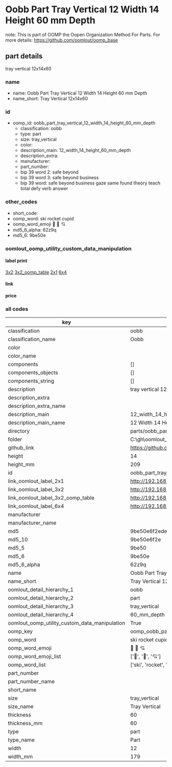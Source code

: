 # Oobb Part Tray Vertical 12 Width 14 Height 60 mm Depth  

note: This is part of OOMP the Oopen Organization Method For Parts. For more details: https://github.com/oomlout/oomp_base

##  part details
  



tray vertical 12x14x60



### name
* name: Oobb Part Tray Vertical 12 Width 14 Height 60 mm Depth
* name_short: Tray Vertical 12x14x60 
### id
* oomp_id: oobb_part_tray_vertical_12_width_14_height_60_mm_depth
  * classification: oobb
  * type: part
  * size: tray_vertical
  * color: 
  * description_main: 12_width_14_height_60_mm_depth
  * description_extra: 
  * manufacturer: 
  * part_number: 
  * bip 39 word 2: safe beyond
  * bip 39 word 3: safe beyond business
  * bip 39 word: safe beyond business gaze same found theory teach total defy verb answer

### other_codes
* short_code: 
* oomp_word: ski rocket cupid
* oomp_word_emoji :ski: :rocket: :cupid:
* md5_6_alpha: 62z9q
* md5_6: 9be50e






### oomlout_oomp_utility_custom_data_manipulation
#### label print
[3x2](http://192.168.1.245:1112/?label=oomp%2062z9q)
[3x2_oomp_table](http://192.168.1.108:1112/?label=oomp%2062z9q)
[2x1](http://192.168.1.242:1112/?label=oomp%2062z9q)
[6x4](http://192.168.1.55:1112/?label=oomp%2062z9q)    

#### link

                              

#### price







### all codes 
| key | value |  
| --- | --- |  
| classification | oobb |  
| classification_name | Oobb |  
| color |  |  
| color_name |  |  
| components | [] |  
| components_objects | [] |  
| components_string | [] |  
| description | tray vertical 12x14x60 |  
| description_extra |  |  
| description_extra_name |  |  
| description_main | 12_width_14_height_60_mm_depth |  
| description_main_name | 12 Width 14 Height 60 mm Depth |  
| directory | parts/oobb_part_tray_vertical_12_width_14_height_60_mm_depth |  
| folder | C:\gh\oomlout_oobb_version_4_generated_parts\parts\oobb_part_tray_vertical_12_width_14_height_60_mm_depth |  
| github_link | https://github.com/oomlout/oomlout_oomp_part_src/tree/main/parts/oobb_part_tray_vertical_12_width_14_height_60_mm_depth |  
| height | 14 |  
| height_mm | 209 |  
| id | oobb_part_tray_vertical_12_width_14_height_60_mm_depth |  
| link_oomlout_label_2x1 | http://192.168.1.242:1112/?label=oomp%2062z9q |  
| link_oomlout_label_3x2 | http://192.168.1.245:1112/?label=oomp%2062z9q |  
| link_oomlout_label_3x2_oomp_table | http://192.168.1.108:1112/?label=oomp%2062z9q |  
| link_oomlout_label_6x4 | http://192.168.1.55:1112/?label=oomp%2062z9q |  
| manufacturer |  |  
| manufacturer_name |  |  
| md5 | 9be50e6f2ede9c0970df760a3e0575f0 |  
| md5_10 | 9be50e6f2e |  
| md5_5 | 9be50 |  
| md5_6 | 9be50e |  
| md5_6_alpha | 62z9q |  
| name | Oobb Part Tray Vertical 12 Width 14 Height 60 mm Depth |  
| name_short | Tray Vertical 12x14x60  |  
| oomlout_detail_hierarchy_1 | oobb |  
| oomlout_detail_hierarchy_2 | part |  
| oomlout_detail_hierarchy_3 | tray_vertical |  
| oomlout_detail_hierarchy_4 | 60_mm_depth |  
| oomlout_oomp_utility_custom_data_manipulation | True |  
| oomp_key | oomp_oobb_part_tray_vertical_12_width_14_height_60_mm_depth |  
| oomp_word | ski rocket cupid |  
| oomp_word_emoji | :ski: :rocket: :cupid: |  
| oomp_word_emoji_list | [':ski:', ':rocket:', ':cupid:'] |  
| oomp_word_list | ['ski', 'rocket', 'cupid'] |  
| part_number |  |  
| part_number_name |  |  
| short_name |  |  
| size | tray_vertical |  
| size_name | Tray Vertical |  
| thickness | 60 |  
| thickness_mm | 60 |  
| type | part |  
| type_name | Part |  
| width | 12 |  
| width_mm | 179 |  
